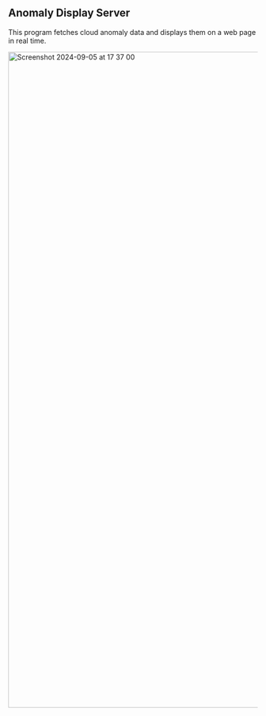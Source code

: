 ## Anomaly Display Server

This program fetches cloud anomaly data and displays them on a web page in real time.

<img width="1322" alt="Screenshot 2024-09-05 at 17 37 00" src="https://github.com/user-attachments/assets/a3c5e6a0-d942-4259-8fc6-c3d4dd964ab7">
